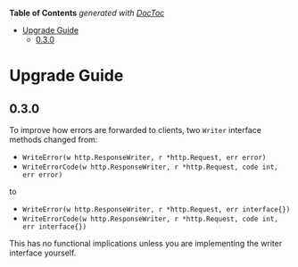 <!-- START doctoc generated TOC please keep comment here to allow auto update -->
<!-- DON'T EDIT THIS SECTION, INSTEAD RE-RUN doctoc TO UPDATE -->

**Table of Contents** _generated with [DocToc](https://github.com/thlorenz/doctoc)_

- [Upgrade Guide](#upgrade-guide)
  - [0.3.0](#030)

<!-- END doctoc generated TOC please keep comment here to allow auto update -->

# Upgrade Guide

## 0.3.0

To improve how errors are forwarded to clients, two `Writer` interface methods changed from:

- `WriteError(w http.ResponseWriter, r *http.Request, err error)`
- `WriteErrorCode(w http.ResponseWriter, r *http.Request, code int, err error)`

to

- `WriteError(w http.ResponseWriter, r *http.Request, err interface{})`
- `WriteErrorCode(w http.ResponseWriter, r *http.Request, code int, err interface{})`

This has no functional implications unless you are implementing the writer interface yourself.
